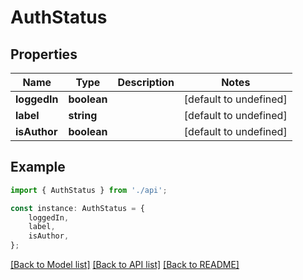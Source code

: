 # AuthStatus


## Properties

Name | Type | Description | Notes
------------ | ------------- | ------------- | -------------
**loggedIn** | **boolean** |  | [default to undefined]
**label** | **string** |  | [default to undefined]
**isAuthor** | **boolean** |  | [default to undefined]

## Example

```typescript
import { AuthStatus } from './api';

const instance: AuthStatus = {
    loggedIn,
    label,
    isAuthor,
};
```

[[Back to Model list]](../README.md#documentation-for-models) [[Back to API list]](../README.md#documentation-for-api-endpoints) [[Back to README]](../README.md)
